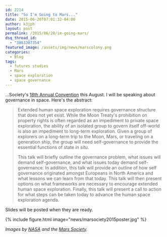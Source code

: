 ```yaml
---
id: 2214
title: "So I'm Going to Mars..."
date: 2015-06-20T07:01:32-04:00
author: k3jph
layout: post
permalink: /2015/06/20/im-going-mars/
dsq_thread_id:
  - "3863307354"
featured_image: /assets/img/news/marscolony.png
categories:
  - Blog
tags:
  - futures studies
  - Mars
  - space exploration
  - space governance
---
```

...Society's [18th Annual Convention](http://www.marssociety.org/conventions/18th-annual-international-mars-society-convention) this August. I will be speaking about governance in space. Here's the abstract:

> Extended human space exploration requires governance structure that does not yet exist. While the Moon Treaty's prohibition on property rights is often regarded as an impediment to private space exploration, the ability of an isolated group to govern itself off-world is also an impediment to long-term exploration. Given a group of explorers on a long-term trip to the Moon, Mars, or traveling on a generation ship, the group will need self-governance to provide the essential functions of state _in situ_.
>
> This talk will briefly outline the governance problem, what issues will demand self-governance, and what issues today demand self-governance. In addition, this talk will provide an outline of how self governance originated amongst Europeans in North America and what lessons we can learn from that today. This talk will then present options on what frameworks are necessary to encourage extended human space exploration. Finally, this talk will present a call to action for what steps can be taken today to advance the human space exploration agenda.

Slides will be posted when they are ready.

{% include figure.html image="news/marsociety2015poster.jpg" %}

_Images by [NASA](http://www.nasa.gov/centers/ames/news/releases/2004/mars/mars.html) and the [Mars Society](http://www.marssociety.org)._
